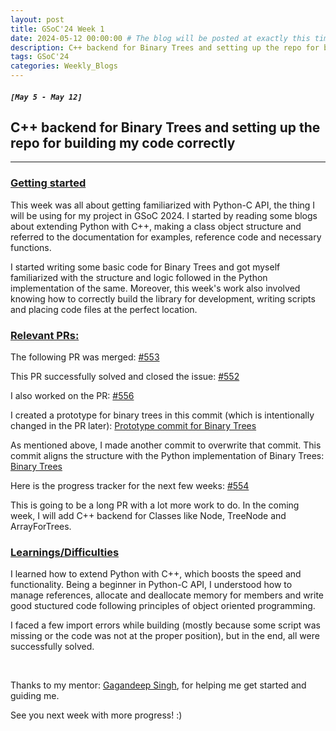 ```yaml
---
layout: post
title: GSoC'24 Week 1
date: 2024-05-12 00:00:00 # The blog will be posted at exactly this time and date (based on the US time mostly)
description: C++ backend for Binary Trees and setting up the repo for building my code correctly
tags: GSoC'24
categories: Weekly_Blogs
---
```


##### `[May 5 - May 12]`

## C++ backend for Binary Trees and setting up the repo for building my code correctly

---
### <ins>Getting started</ins>

This week was all about getting familiarized with Python-C API, the thing I will be using for my project in GSoC 2024. I started by reading some blogs about extending Python with C++, making a class object structure and referred to the documentation for examples, reference code and necessary functions.


I started writing some basic code for Binary Trees and got myself familiarized with the structure and logic followed in the Python implementation of the same. Moreover, this week's work also involved knowing how to correctly build the library for development, writing scripts and placing code files at the perfect location.

### <ins>Relevant PRs:</ins>

The following PR was merged: [#553](https://github.com/codezonediitj/pydatastructs/pull/553)

This PR successfully solved and closed the issue: [#552](https://github.com/codezonediitj/pydatastructs/issues/552)

I also worked on the PR: [#556](https://github.com/codezonediitj/pydatastructs/pull/556)

I created a prototype for binary trees in this commit (which is intentionally changed in the PR later): [Prototype commit for Binary Trees](https://github.com/codezonediitj/pydatastructs/pull/556/commits/2e8edc2079ce2ef9fa88de856c1eebda5988e4a5)

As mentioned above, I made another commit to overwrite that commit. This commit aligns the structure with the Python implementation of Binary Trees: [Binary Trees](https://github.com/codezonediitj/pydatastructs/pull/556/commits/2a78d84b5289a2dbdc3af3c6bff9ff97e31ff5e2)

Here is the progress tracker for the next few weeks: [#554](https://github.com/codezonediitj/pydatastructs/issues/554)

This is going to be a long PR with a lot more work to do. In the coming week, I will add C++ backend for Classes like Node, TreeNode and ArrayForTrees.

### <ins>Learnings/Difficulties</ins>

I learned how to extend Python with C++, which boosts the speed and functionality. Being a beginner in Python-C API, I understood how to manage references, allocate and deallocate memory for members and write good stuctured code following principles of object oriented programming.

I faced a few import errors while building (mostly because some script was missing or the code was not at the proper position), but in the end, all were successfully solved. 

<br>

Thanks to my mentor: [Gagandeep Singh](https://github.com/czgdp1807), for helping me get started and guiding me.

See you next week with more progress! :)